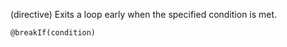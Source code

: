 (directive)
Exits a loop early when the specified condition is met.

```textwire
@breakIf(condition)
```
